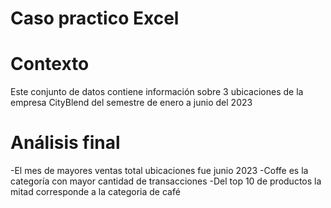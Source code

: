 # Caso practico Excel

# Contexto
Este conjunto de datos contiene información sobre 3 ubicaciones de la empresa CityBlend del semestre de enero a junio del 2023

# Análisis final
-El mes de mayores ventas total ubicaciones fue junio 2023
-Coffe es la categoría con mayor cantidad de transacciones
-Del top 10 de productos la mitad corresponde a la categoria de café
